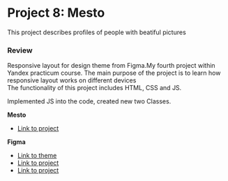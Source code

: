 # Project 8: Mesto 
This project describes profiles of people with beatiful pictures 
 
 
### Review 
Responsive layout for design theme from Figma.My fourth project within Yandex practicum course. 
The main purpose of the project is to learn how responsive layout works on different devices  
The functionality of this project includes HTML, CSS and JS. 
 
Implemented JS into the code, created new two Classes. 
 
 
 
**Mesto** 
* [Link to project](https://yevbor.github.io/mesto/) 
 
 
 
**Figma** 
* [Link to theme](https://www.figma.com/file/StZjf8HnoeLdiXS7dYrLAh/JavaScript.-Sprint-4) 
* [Link to project](https://www.figma.com/file/nlYpT4VhFiwimn2YlncrcF/JavaScript.-Sprint-5?node-id=0%3A1) 
* [Link to project](https://www.figma.com/file/XNaGNEZD5NEjeyJzAT4gMb/JavaScript.-Sprint-6?node-id=0%3A1) 
